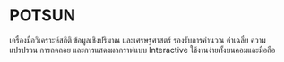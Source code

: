 # POTSUN
เครื่องมือวิเคราะห์สถิติ ข้อมูลเชิงปริมาณ และเศรษฐศาสตร์ รองรับการคำนวณ ค่าเฉลี่ย ความแปรปรวน การถดถอย และการแสดงผลกราฟแบบ Interactive ใช้งานง่ายทั้งบนคอมและมือถือ
